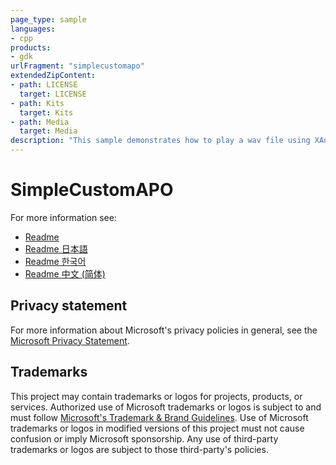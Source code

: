 ```yaml
---
page_type: sample
languages:
- cpp
products:
- gdk
urlFragment: "simplecustomapo"
extendedZipContent:
- path: LICENSE
  target: LICENSE
- path: Kits
  target: Kits
- path: Media
  target: Media
description: "This sample demonstrates how to play a wav file using XAudio2 on the Xbox using a custom xAPO effect."
---
```


# SimpleCustomAPO

For more information see: 
- [Readme](https://github.com/microsoft/Xbox-GDK-Samples/blob/main/Samples/Audio/SimpleCustomAPO/readme_en-us.md)
- [Readme 日本語](https://github.com/microsoft/Xbox-GDK-Samples/blob/main/Samples/Audio/SimpleCustomAPO/readme_ja-jp.md)
- [Readme 한국어](https://github.com/microsoft/Xbox-GDK-Samples/blob/main/Samples/Audio/SimpleCustomAPO/readme_ko-kr.md)
- [Readme 中文 (简体)](https://github.com/microsoft/Xbox-GDK-Samples/blob/main/Samples/Audio/SimpleCustomAPO/readme_zh-cn.md)

## Privacy statement

For more information about Microsoft's privacy policies in general, see the [Microsoft Privacy Statement](https://privacy.microsoft.com/privacystatement/).

## Trademarks

This project may contain trademarks or logos for projects, products, or services. Authorized use of Microsoft trademarks or logos is subject to and must follow [Microsoft's Trademark & Brand Guidelines](https://www.microsoft.com/en-us/legal/intellectualproperty/trademarks/usage/general). Use of Microsoft trademarks or logos in modified versions of this project must not cause confusion or imply Microsoft sponsorship. Any use of third-party trademarks or logos are subject to those third-party's policies.
